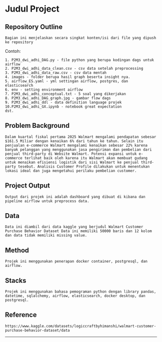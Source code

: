 # Judul Project

## Repository Outline
`Bagian ini menjelaskan secara singkat konten/isi dari file yang dipush ke repository`

Contoh:
```
1. P2M3_dwi_adhi_DAG.py - file python yang berupa kodingan dags untuk airflow
2. P2M3_dwi_adhi_data_clean.csv - csv data setelah preprocessing
3. P2M3_dwi_adhi_data_raw.csv - csv data mentah
4. images - folder berupa hasil graph beserta insight nya.
5. airflow_ES.yaml - yml settingan airflow, postgres, dan elasticsearch
6. env - setting environment airflow
7. P2M3_dwi_adhi_conceptual.txt - 5 soal yang dikerjakan
8. P2M3_dwi_adhi_DAG_graph.jpg - gambar flow dags
9. P2M3_dwi_adhi_ddl - data definition language projek
10.P2M3_dwi_adhi_GX.ipynb - notebook great expectation
dst.
```

## Problem Background
`Dalam kuartal fiskal pertama 2025 Walmart mengalami pendapatan sebesar $161.5 Miliar dengan kenaikan 6% dari tahun ke tahun. Selain itu penjualan e-commerce Walmart mengalami kenaikan sebesar 22% karena banyak pelanggan yang menggunakan jasa pengiriman dan pembelian dari penjual third-party di Website Walmart. Potensi expansi untuk e-commerce terlihat baik oleh karena itu Walmart akan membuat gudang untuk menaikan efisiensi logistik dari sisi Walmart ke penjual third-party tesebut. Analisis Customer Profile dilakukan untuk menentukan lokasi ideal dan juga mengetahui perilaku pembelian customer.`

## Project Output
`Output dari projek ini adalah dashboard yang dibuat di kibana dan pipeline airflow untuk preprocess data.`

## Data
`Data ini diambil dari data kaggle yang berjudul Walmart Customer Purchase Behavior Dataset Data ini memiliki 50000 baris dan 12 kolom dan data tidak memiliki missing value.`


## Method
`Projek ini menggunakan penerapan docker container, postgresql, dan airflow.`

## Stacks
`Projek ini menggunakan bahasa pemograman python dengan library pandas, datetime, sqlalchemy, airflow, elasticsearch, docker desktop, dan postgresql.`

## Reference
`https://www.kaggle.com/datasets/logiccraftbyhimanshi/walmart-customer-purchase-behavior-dataset/data`

---